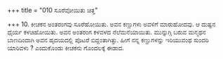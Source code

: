 +++
title = "010 ಸೂರೆವೋಯಿತು ಚಿತ್ತ"

+++
10. ಕೀಚಕನ ಅಂತರಂಗವು ಸೂರೆಹೋಯಿತು. ಅವನ ಕಣ್ಣುಗಳು ಅವಳಿಗೆ ಮಾರುಹೋದವು. ಆ ದುಷ್ಟನ ಧೈರ್ಯ ಕಳಚಿಹೋಯಿತು. ಅವನ ಅಂತರಂಗ ಕಳವಳದ ನೆಲೆಮನೆಯಾಯಿತು. ಮುನ್ನುಗ್ಗಿ ಬರುವ ಮನ್ಮಥನ ಬಾಣದಿಂದಾಗಿ ಅವನ ಹೃದಯದಲ್ಲಿ ಪೊಟರೆ ಬಿದ್ದಂತಾಗಿತ್ತು. ಹೀಗೆ ನನ್ನ ಕಣ್ಣುಗಳನ್ನು ಇರಿಯುವಂಥ ಸುಂದರಿ ಯಾರಿವಳು ? ಎಂದುಕೊಂಡು ಕೀಚಕನು ಗೊಂದಲಕ್ಕೆ ಈಡಾದ.
